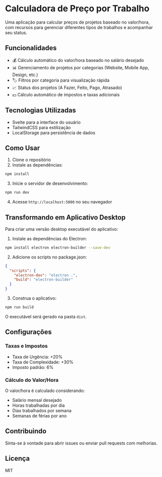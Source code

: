 # Calculadora de Preço por Trabalho

Uma aplicação para calcular preços de projetos baseado no valor/hora, com recursos para gerenciar diferentes tipos de trabalhos e acompanhar seu status.

## Funcionalidades

- 💰 Cálculo automático do valor/hora baseado no salário desejado
- 📊 Gerenciamento de projetos por categorias (Website, Mobile App, Design, etc.)
- 🏷️ Filtros por categoria para visualização rápida
- 📈 Status dos projetos (A Fazer, Feito, Pago, Atrasado)
- 💵 Cálculo automático de impostos e taxas adicionais

## Tecnologias Utilizadas

- Svelte para a interface do usuário
- TailwindCSS para estilização
- LocalStorage para persistência de dados

## Como Usar

1. Clone o repositório
2. Instale as dependências:
```bash
npm install
```

3. Inicie o servidor de desenvolvimento:
```bash
npm run dev
```

4. Acesse `http://localhost:5000` no seu navegador

## Transformando em Aplicativo Desktop

Para criar uma versão desktop executável do aplicativo:

1. Instale as dependências do Electron:
```bash
npm install electron electron-builder --save-dev
```

2. Adicione os scripts no package.json:
```json
{
  "scripts": {
    "electron-dev": "electron .",
    "build": "electron-builder"
  }
}
```

3. Construa o aplicativo:
```bash
npm run build
```

O executável será gerado na pasta `dist`.

## Configurações

### Taxas e Impostos
- Taxa de Urgência: +20%
- Taxa de Complexidade: +30%
- Imposto padrão: 6%

### Cálculo do Valor/Hora
O valor/hora é calculado considerando:
- Salário mensal desejado
- Horas trabalhadas por dia
- Dias trabalhados por semana
- Semanas de férias por ano

## Contribuindo

Sinta-se à vontade para abrir issues ou enviar pull requests com melhorias.

## Licença

MIT
